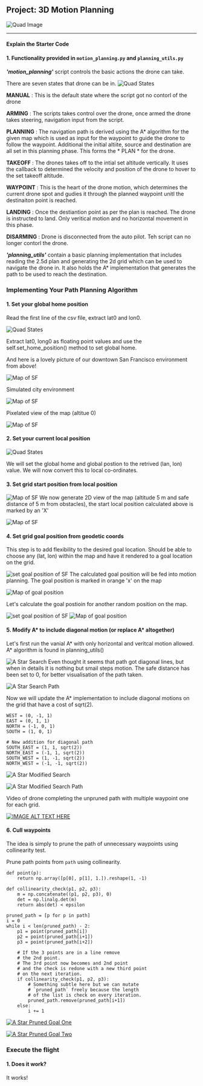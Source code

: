 ## Project: 3D Motion Planning
![Quad Image](./misc/enroute.png)

---

#### Explain the Starter Code

#### 1. Functionality provided in `motion_planning.py` and `planning_utils.py`

***'motion_planning'*** script controls the basic actions the drone can take.

There are seven states that drone can be in.
![Quad States](./misc/states.png)

****MANUAL**** : This is the default state where the script got no contorl of the drone

****ARMING**** : The scripts takes control over the drone, once armed the drone takes steering, navigation input from the script.

****PLANNING**** : The navigation path is derived using the A* algorithm for the given map which is used as input for the waypoint to guide the drone to follow the waypoint. Additional the initial altiite, source and destination are all set in this planning phase. This forms the * PLAN * for the drone.

****TAKEOFF**** : The drones takes off to the intial set altitude vertically. It uses the callback to determined the velocity and position of the drone to hover to the set takeoff altitude.

****WAYPOINT**** : This is the heart of the drone motion, which determines the current drone spot and gudies it through the planned waypoint unitl the destinaiton point is reached.

****LANDING**** : Once the destiantion point as per the plan is reached. The drone is instructed to land. Only veritical motion and no horizontal movement in this phase.

****DISARMING**** : Drone is disconnected from the auto pilot. Teh script can no longer contorl the drone.

***'planning_utils'*** contain a basic planning implementation that includes reading the 2.5d plan and generating the 2d grid which can be used to navigate the drone in. It also holds the A* implementation that generates the path to be used to reach the destination.

### Implementing Your Path Planning Algorithm

#### 1. Set your global home position

Read the first line of the csv file, extract lat0 and lon0.

![Quad States](./misc/get_home_position.png)

Extract lat0,  long0 as floating point values and use the self.set_home_position() method to set global home.

And here is a lovely picture of our downtown San Francisco environment from above!

![Map of SF](./misc/map.png)

Simulated city environment

![Map of SF](./misc/city_map.png)

Pixelated view of the map (altitue 0)

![Map of SF](./misc/dig_city_map.png)

#### 2. Set your current local position

![Quad States](./misc/set_home_position.png)

We will set the global home and global postion to the retrived (lan, lon) value. We will now convert this to local co-ordinates.

#### 3. Set grid start position from local position

![Map of SF](./misc/set_alt_and_safe_dist.png)
We now generate 2D view of the map (altitude 5 m and safe distance of 5 m from obstacles), the start local position calculated above is marked by an 'X'

![Map of SF](./misc/dig_city_map_5.png)

#### 4. Set grid goal position from geodetic coords
This step is to add flexibility to the desired goal location. Should be able to choose any (lat, lon) within the map and have it rendered to a goal location on the grid.

![set goal position of SF](./misc/set_goal_position_1.png)
The calculated goal position will be fed into motion planning. The goal position is marked in orange 'x' on the map

![Map of goal position](./misc/map_goal_position_1.png)

Let's calculate the goal postioin for another random position on the map.

![set goal position of SF](./misc/set_goal_position_2.png)
![Map of goal position](./misc/map_goal_position_2.png)

#### 5. Modify A* to include diagonal motion (or replace A* altogether)

Let's first  run the vanial A* with only horizontal and veritcal motion allowed. A* algorithm is found in planning_utils()

![A Star Search](./misc/a_star_search.png)
Even thought it seems that path got diagonal lines, but when in details it is nothing but smail steps motion. The safe distance has been set to 0, for better visualisation of the path taken.

![A Star Search Path](./misc/a_star_search_path.png)

Now we will update the A* implementation to include diagonal motions on the grid that have a cost of sqrt(2).

    WEST = (0, -1, 1)
    EAST = (0, 1, 1)
    NORTH = (-1, 0, 1)
    SOUTH = (1, 0, 1)

    # New addition for diagonal path
    SOUTH_EAST = (1, 1, sqrt(2))
    NORTH_EAST = (-1, 1, sqrt(2))
    SOUTH_WEST = (1, -1, sqrt(2))
    NORTH_WEST = (-1, -1, sqrt(2))

![A Star Modified Search](./misc/a_star_search_mod.png)

![A Star Modified Search Path](./misc/a_star_search_path_mod.png)

Video of drone completing the unpruned path with multiple waypoint one for each grid.

[![IMAGE ALT TEXT HERE](https://img.youtube.com/vi/MUZstiaI4oE/0.jpg)](https://www.youtube.com/watch?v=MUZstiaI4oE)

#### 6. Cull waypoints 

The idea is simply to prune the path of unnecessary waypoints using collinearity test.

Prune path points from `path` using collinearity.


    def point(p):
        return np.array([p[0], p[1], 1.]).reshape(1, -1)

    def collinearity_check(p1, p2, p3):
        m = np.concatenate((p1, p2, p3), 0)
        det = np.linalg.det(m)
        return abs(det) < epsilon

    pruned_path = [p for p in path]
    i = 0
    while i < len(pruned_path) - 2:
        p1 = point(pruned_path[i])
        p2 = point(pruned_path[i+1])
        p3 = point(pruned_path[i+2])

        # If the 3 points are in a line remove
        # the 2nd point.
        # The 3rd point now becomes and 2nd point
        # and the check is redone with a new third point
        # on the next iteration.
        if collinearity_check(p1, p2, p3):
            # Something subtle here but we can mutate
            # `pruned_path` freely because the length
            # of the list is check on every iteration.
            pruned_path.remove(pruned_path[i+1])
        else:
            i += 1


[![A Star Pruned Goal One](https://img.youtube.com/vi/2ksn3gCaLuM/0.jpg)](https://www.youtube.com/watch?v=2ksn3gCaLuM)

[![A Star Pruned Goal Two](https://img.youtube.com/vi/X1YSSbRBcYA/0.jpg)](https://www.youtube.com/watch?v=X1YSSbRBcYA)

### Execute the flight
#### 1. Does it work?
It works!
